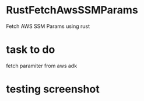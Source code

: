 # RustFetchAwsSSMParams
Fetch AWS SSM Params  using rust 

# task to do 
fetch paramiter from aws adk 

# testing screenshot
